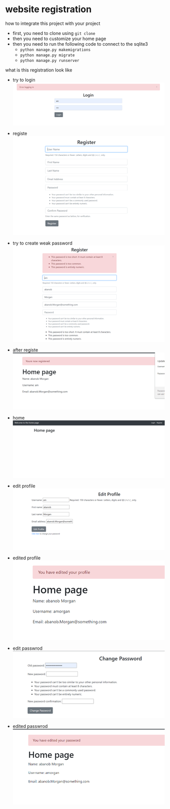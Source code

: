# website registration
how to integrate this project with your project 
- first, you need to clone using `git clone`
- then you need to customize your home page 
- then you need to run the following code to connect to the sqlite3
    - `python manage.py makemigrations`
    - `python manage.py migrate`
    - `python manage.py runserver`

what is this registration look like 




- try to login
![trying to login without create an account](https://github.com/abanobMorgan/backend/blob/main/Python/registrations/images/Try_to_login_without_account.PNG)

- registe   
![register page to create an account to use for login](https://github.com/abanobMorgan/backend/blob/main/Python/registrations/images/registe_page.PNG)

- try to create weak password   
![create weak password](https://github.com/abanobMorgan/backend/blob/main/Python/registrations/images/trying_to_create_weak_pass.PNG)

- after registe   
![after registe](https://github.com/abanobMorgan/backend/blob/main/Python/registrations/images/registered.PNG)

- home
![home](https://github.com/abanobMorgan/backend/blob/main/Python/registrations/images/home.PNG)

- edit profile   
![edit profile page](https://github.com/abanobMorgan/backend/blob/main/Python/registrations/images/edit_profile.PNG)

- edited profile   
![edited profile page](https://github.com/abanobMorgan/backend/blob/main/Python/registrations/images/edited_profile.PNG)

- edit passwrod     
![edit passwrod page](https://github.com/abanobMorgan/backend/blob/main/Python/registrations/images/change_pass.PNG)


- edited passwrod    
![edited passwrod page](https://github.com/abanobMorgan/backend/blob/main/Python/registrations/images/edited_password.PNG)
